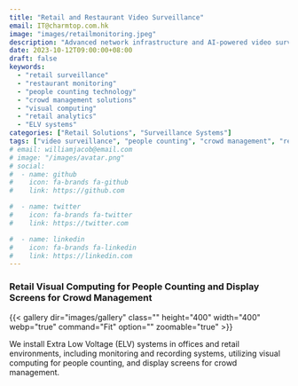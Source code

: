 ```yaml
---
title: "Retail and Restaurant Video Surveillance"
email: IT@charmtop.com.hk
image: "images/retailmonitoring.jpeg"
description: "Advanced network infrastructure and AI-powered video surveillance systems for retail stores and restaurants, offering people counting and crowd management solutions."
date: 2023-10-12T09:00:00+08:00
draft: false
keywords:
  - "retail surveillance"
  - "restaurant monitoring"
  - "people counting technology"
  - "crowd management solutions"
  - "visual computing"
  - "retail analytics"
  - "ELV systems"
categories: ["Retail Solutions", "Surveillance Systems"]
tags: ["video surveillance", "people counting", "crowd management", "retail analytics"]
# email: williamjacob@email.com
# image: "/images/avatar.png"
# social:
#  - name: github
#    icon: fa-brands fa-github
#    link: https://github.com

#  - name: twitter
#    icon: fa-brands fa-twitter
#    link: https://twitter.com

#  - name: linkedin
#    icon: fa-brands fa-linkedin
#    link: https://linkedin.com
---
```

### Retail Visual Computing for People Counting and Display Screens for Crowd Management

{{< gallery dir="images/gallery" class="" height="400" width="400" webp="true" command="Fit" option="" zoomable="true" >}}

  
We install Extra Low Voltage (ELV) systems in offices and retail environments, including monitoring and recording systems, utilizing visual computing for people counting, and display screens for crowd management.